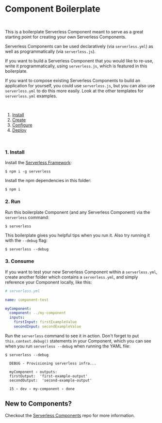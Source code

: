 # Component Boilerplate

&nbsp;

This is a boilerplate Serverless Component meant to serve as a great starting point for creating your own Serverless Components.

Serverless Components can be used declaratively (via `serverless.yml`) as well as programmatically (via `serverless.js`).

If you want to build a Serverless Component that you would like to re-use, write it programmatically, using `serverless.js`, which is featured in this boilerplate.

If you want to compose existing Serverless Components to build an application for yourself, you could use `serverless.js`, but you can also use `serverless.yml` to do this more easily. Look at the other templates for `serverless.yml` examples.

&nbsp;

1. [Install](#1-install)
2. [Create](#2-create)
3. [Configure](#3-configure)
4. [Deploy](#4-deploy)

&nbsp;

### 1. Install

Install the [Serverless Framework](https://www.github.com/serverless/serverless):

```console
$ npm i -g serverless
```

Install the npm dependencies in this folder:

```console
$ npm i
```

### 2. Run

Run this boilerplate Component (and any Serverless Component) via the `serverless` command:

```console
$ serverless
```

This boilerplate gives you helpful tips when you run it. Also try running it with the `--debug` flag:

```console
$ serverless --debug
```

### 3. Consume

If you want to test your new Serverless Component within a `serverless.yml`, create another folder which contains a `serverless.yml`, and simply reference your Component locally, like this:

```yml
# serverless.yml

name: component-test

myComponent:
  component: ../my-component
  inputs:
    firstInput: firstExampleValue
    secondInput: secondExampleValue
```

Run the `serverless` command to see it in action. Don't forget to put `this.context.debug()` statements in your Component, which you can see when you run `serverless --debug` when running the YAML file:

```console
$ serverless --debug

  DEBUG - Provisioning serverless infra...

  myComponent › outputs:
  firstOutput:  'first-example-output'
  secondOutput:  'second-example-output'

  15 › dev › my-component › done

```

## New to Components?

Checkout the [Serverless Components](https://github.com/serverless/components) repo for more information.
